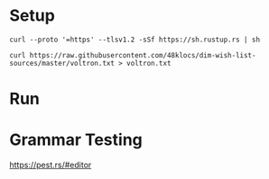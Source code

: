 # Setup

`curl --proto '=https' --tlsv1.2 -sSf https://sh.rustup.rs | sh`

`curl https://raw.githubusercontent.com/48klocs/dim-wish-list-sources/master/voltron.txt > voltron.txt`

# Run

# Grammar Testing

https://pest.rs/#editor
